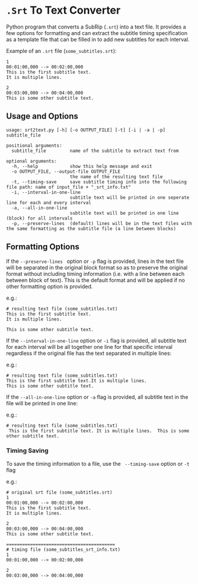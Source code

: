 # `.Srt` To Text Converter
Python program that converts a SubRip (`.srt`) into a text file. It provides a few options for formatting and can extract the subtitle timing specification as a template file that can be filled in to add new subtitles for each interval.

Example of an `.srt` file (`some_subtitles.srt`):

```
1
00:01:00,000 --> 00:02:00,000
This is the first subtitle text.
It is multiple lines.

2
00:03:00,000 --> 00:04:00,000
This is some other subtitle text.
```

## Usage and Options

````
usage: srt2text.py [-h] [-o OUTPUT_FILE] [-t] [-i | -a | -p] subtitle_file

positional arguments:
  subtitle_file         name of the subtitle to extract text from

optional arguments:
  -h, --help            show this help message and exit
  -o OUTPUT_FILE, --output-file OUTPUT_FILE
                        the name of the resulting text file
  -t, --timing-save     save subtitle timing info into the following file path: name of input_file + "_srt_info.txt"
  -i, --interval-in-one-line
                        subtitle text will be printed in one seperate line for each and every interval
  -a, --all-in-one-line
                        subtitle text will be printed in one line (block) for all intervals
  -p, --preserve-lines  (default) lines will be in the text files with the same formatting as the subtitle file (a line between blocks)
````

## Formatting Options

If the `--preserve-lines ` option or `-p` flag is provided, lines in the text file will be separated in the original block format so as to preserve the original format without including timing information (i.e. with a line between each between block of text). This is the default format and will be applied if no other formatting option is provided.

e.g.:

```
# resulting text file (some_subtitles.txt)
This is the first subtitle text.
It is multiple lines.

This is some other subtitle text.
```

If the `--interval-in-one-line` option or `-i` flag is provided, all subtitle text for each interval will be all together one line for that specific interval regardless if the original file has the text separated in multiple lines:

e.g.:

```
# resulting text file (some_subtitles.txt)
This is the first subtitle text.It is multiple lines.
This is some other subtitle text.
```

If the `--all-in-one-line` option or `-a` flag is provided, all subtitle text in the file will be printed in one line:

e.g.:

```
# resulting text file (some_subtitles.txt)
 This is the first subtitle text. It is multiple lines.  This is some other subtitle text.
```



### Timing Saving

To save the timing information to a file, use the ` --timing-save` option or `-t` flag

e.g.: 

```
# original srt file (some_subtitles.srt)
1
00:01:00,000 --> 00:02:00,000
This is the first subtitle text.
It is multiple lines.

2
00:03:00,000 --> 00:04:00,000
This is some other subtitle text.

=========================================
# timing file (some_subtitles_srt_info.txt)
1
00:01:00,000 --> 00:02:00,000

2
00:03:00,000 --> 00:04:00,000
```

